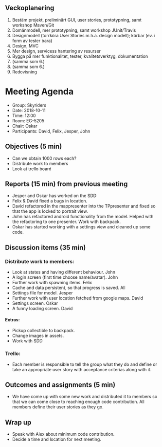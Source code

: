 ## Veckoplanering
1. Bestäm projekt, preliminärt GUI, user stories, prototypning, samt workshop Maven/Git
2. Domänmodell, mer prototypning, samt workshop JUnit/Travis
3. Designmodell (torrköra User Stories m.h.a. design modell); körbar (ev. i form av tester bara)
4. Design, MVC
5. Mer design, servicess hantering av resurser
6. Bygga på mer funktionalitet, tester, kvalitetsverktyg, dokumentation
7. (samma som 6.)
8. (samma som 6.)
9. Redovisning

# Meeting Agenda

- Group: Skyriders
- Date: 2018-10-11
- Time: 12:00
- Room: EG-5205
- Chair: Oskar
- Participants: David, Felix, Jesper, John


## Objectives (5 min) 
- Can we obtain 1000 rows each?
- Distribute work to members
- Look at trello board


## Reports (15 min) from previous meeting

- Jesper and Oskar has worked on the SDD
- Felix & David fixed a bugs in location.
- David refactored in the mappresenter into the TPpresenter and fixed so that the app is locked to portrait view.
- John has refactored android functionality from the model. Helped with the refactoring to one presenter. Work with backpack.
- Oskar has started working with a settings view and cleaned up some code.


## Discussion items (35 min)
### Distribute work to members:
- Look at states and having different behaviour. John
- A login screen (first time choose name/avatar). John
- Further work with spawning items. Felix 
- Cache and data persistent, so that progress is saved. All
- Settings file for model. Jesper
- Further work with user location fetched from google maps. David
- Settings screen. Oskar
- A funny loading screen. David

#### Extras:
- Pickup collectible to backpack.
- Change images in assets. 
- Work with SDD

### Trello:
- Each member is responsible to tell the group what they do and define or take an appropriate user story with acceptance criterias along with it.

## Outcomes and assignments (5 min)

- We have come up with some new work and distributed it to members so that we can come close to reaching enough code contribution. All members define their user stories as they go.


## Wrap up

- Speak with Alex about minimum code contribution.
- Decide a time and location for next meeting.
